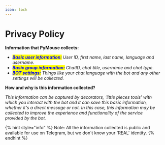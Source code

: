 ```yaml
---
icon: lock
---
```


# Privacy Policy

**Information that PyMouse collects:**

* _<mark style="color:blue;">**Basic user information:**</mark> User ID, first name, last name, language and username._
* _<mark style="color:blue;">**Basic group information:**</mark>_ _ChatID, chat title, username and chat type._
* _<mark style="color:blue;">**BOT settings:**</mark>_ _Things like your chat language with the bot and any other settings will be collected._

**How and why is this information collected?**

_This information can be captured by decorators, 'little pieces tools' with which you interact with the bot and it can save this basic information, whether it's a direct message or not. In this case, this information may be collected to improve the experience and functionality of the service provided by the bot._

{% hint style="info" %}
Note: All the information collected is public and available for use on Telegram, but we don't know your 'REAL' identity.
{% endhint %}
